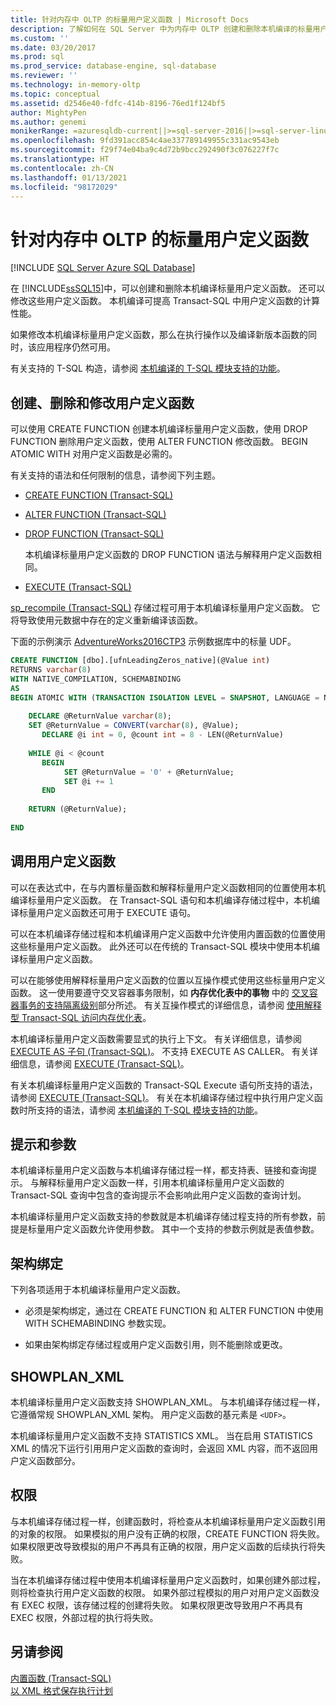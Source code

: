 ```yaml
---
title: 针对内存中 OLTP 的标量用户定义函数 | Microsoft Docs
description: 了解如何在 SQL Server 中为内存中 OLTP 创建和删除本机编译的标量用户定义函数。 本机编译可提高性能。
ms.custom: ''
ms.date: 03/20/2017
ms.prod: sql
ms.prod_service: database-engine, sql-database
ms.reviewer: ''
ms.technology: in-memory-oltp
ms.topic: conceptual
ms.assetid: d2546e40-fdfc-414b-8196-76ed1f124bf5
author: MightyPen
ms.author: genemi
monikerRange: =azuresqldb-current||>=sql-server-2016||>=sql-server-linux-2017||=azuresqldb-mi-current
ms.openlocfilehash: 9fd391acc854c4ae337789149955c331ac9543eb
ms.sourcegitcommit: f29f74e04ba9c4d72b9bcc292490f3c076227f7c
ms.translationtype: HT
ms.contentlocale: zh-CN
ms.lasthandoff: 01/13/2021
ms.locfileid: "98172029"
---
```

# <a name="scalar-user-defined-functions-for-in-memory-oltp"></a>针对内存中 OLTP 的标量用户定义函数
[!INCLUDE [SQL Server Azure SQL Database](../../includes/applies-to-version/sql-asdb.md)]

  在 [!INCLUDE[ssSQL15](../../includes/sssql16-md.md)]中，可以创建和删除本机编译标量用户定义函数。 还可以修改这些用户定义函数。 本机编译可提高 Transact-SQL 中用户定义函数的计算性能。  
  
 如果修改本机编译标量用户定义函数，那么在执行操作以及编译新版本函数的同时，该应用程序仍然可用。  
  
 有关支持的 T-SQL 构造，请参阅 [本机编译的 T-SQL 模块支持的功能](../../relational-databases/in-memory-oltp/supported-features-for-natively-compiled-t-sql-modules.md)。  
  
## <a name="creating-dropping-and-altering-user-defined-functions"></a>创建、删除和修改用户定义函数  
 可以使用 CREATE FUNCTION 创建本机编译标量用户定义函数，使用 DROP FUNCTION 删除用户定义函数，使用 ALTER FUNCTION 修改函数。 BEGIN ATOMIC WITH 对用户定义函数是必需的。  
  
 有关支持的语法和任何限制的信息，请参阅下列主题。  
  
-   [CREATE FUNCTION (Transact-SQL)](../../t-sql/statements/create-function-transact-sql.md)  
  
-   [ALTER FUNCTION (Transact-SQL)](../../t-sql/statements/alter-function-transact-sql.md)  
  
-   [DROP FUNCTION (Transact-SQL)](../../t-sql/statements/drop-function-transact-sql.md)  
  
     本机编译标量用户定义函数的 DROP FUNCTION 语法与解释用户定义函数相同。  
  
-   [EXECUTE (Transact-SQL)](../../t-sql/language-elements/execute-transact-sql.md)  
  
 [sp_recompile (Transact-SQL)](../../relational-databases/system-stored-procedures/sp-recompile-transact-sql.md) 存储过程可用于本机编译标量用户定义函数。 它将导致使用元数据中存在的定义重新编译该函数。  
  
 下面的示例演示 [AdventureWorks2016CTP3](https://github.com/microsoft/sql-server-samples/releases/tag/adventureworks) 示例数据库中的标量 UDF。  
  
```sql  
CREATE FUNCTION [dbo].[ufnLeadingZeros_native](@Value int)   
RETURNS varchar(8)   
WITH NATIVE_COMPILATION, SCHEMABINDING  
AS   
BEGIN ATOMIC WITH (TRANSACTION ISOLATION LEVEL = SNAPSHOT, LANGUAGE = N'English')  
  
    DECLARE @ReturnValue varchar(8);  
    SET @ReturnValue = CONVERT(varchar(8), @Value);  
       DECLARE @i int = 0, @count int = 8 - LEN(@ReturnValue)  
  
    WHILE @i < @count  
       BEGIN  
            SET @ReturnValue = '0' + @ReturnValue;  
            SET @i += 1  
       END  
  
    RETURN (@ReturnValue);  
  
END  
```  
  
## <a name="calling-user-defined-functions"></a>调用用户定义函数  
 可以在表达式中，在与内置标量函数和解释标量用户定义函数相同的位置使用本机编译标量用户定义函数。 在 Transact-SQL 语句和本机编译存储过程中，本机编译标量用户定义函数还可用于 EXECUTE 语句。  
  
 可以在本机编译存储过程和本机编译用户定义函数中允许使用内置函数的位置使用这些标量用户定义函数。 此外还可以在传统的 Transact-SQL 模块中使用本机编译标量用户定义函数。  
  
 可以在能够使用解释标量用户定义函数的位置以互操作模式使用这些标量用户定义函数。 这一使用要遵守交叉容器事务限制，如 **内存优化表中的事物** 中的 [交叉容器事务的支持隔离级别](../../relational-databases/in-memory-oltp/transactions-with-memory-optimized-tables.md)部分所述。 有关互操作模式的详细信息，请参阅 [使用解释型 Transact-SQL 访问内存优化表](../../relational-databases/in-memory-oltp/accessing-memory-optimized-tables-using-interpreted-transact-sql.md)。  
  
 本机编译标量用户定义函数需要显式的执行上下文。 有关详细信息，请参阅 [EXECUTE AS 子句 (Transact-SQL)](../../t-sql/statements/execute-as-clause-transact-sql.md)。 不支持 EXECUTE AS CALLER。 有关详细信息，请参阅 [EXECUTE (Transact-SQL)](../../t-sql/language-elements/execute-transact-sql.md)。  
  
 有关本机编译标量用户定义函数的 Transact-SQL Execute 语句所支持的语法，请参阅 [EXECUTE (Transact-SQL)](../../t-sql/language-elements/execute-transact-sql.md)。 有关在本机编译存储过程中执行用户定义函数时所支持的语法，请参阅 [本机编译的 T-SQL 模块支持的功能](../../relational-databases/in-memory-oltp/supported-features-for-natively-compiled-t-sql-modules.md)。  
  
## <a name="hints-and-parameters"></a>提示和参数  
 本机编译标量用户定义函数与本机编译存储过程一样，都支持表、链接和查询提示。 与解释标量用户定义函数一样，引用本机编译标量用户定义函数的 Transact-SQL 查询中包含的查询提示不会影响此用户定义函数的查询计划。  
  
 本机编译标量用户定义函数支持的参数就是本机编译存储过程支持的所有参数，前提是标量用户定义函数允许使用参数。 其中一个支持的参数示例就是表值参数。  
  
## <a name="schema-bound"></a>架构绑定  
 下列各项适用于本机编译标量用户定义函数。  
  
-   必须是架构绑定，通过在 CREATE FUNCTION 和 ALTER FUNCTION 中使用 WITH SCHEMABINDING 参数实现。  
  
-   如果由架构绑定存储过程或用户定义函数引用，则不能删除或更改。  
  
## <a name="showplan_xml"></a>SHOWPLAN_XML  
 本机编译标量用户定义函数支持 SHOWPLAN_XML。 与本机编译存储过程一样，它遵循常规 SHOWPLAN_XML 架构。 用户定义函数的基元素是 `<UDF>`。  
  
 本机编译标量用户定义函数不支持 STATISTICS XML。 当在启用 STATISTICS XML 的情况下运行引用用户定义函数的查询时，会返回 XML 内容，而不返回用户定义函数部分。  
  
## <a name="permissions"></a>权限  
 与本机编译存储过程一样，创建函数时，将检查从本机编译标量用户定义函数引用的对象的权限。 如果模拟的用户没有正确的权限，CREATE FUNCTION 将失败。 如果权限更改导致模拟的用户不再具有正确的权限，用户定义函数的后续执行将失败。  
  
 当在本机编译存储过程中使用本机编译标量用户定义函数时，如果创建外部过程，则将检查执行用户定义函数的权限。 如果外部过程模拟的用户对用户定义函数没有 EXEC 权限，该存储过程的创建将失败。 如果权限更改导致用户不再具有 EXEC 权限，外部过程的执行将失败。  
  
## <a name="see-also"></a>另请参阅  
 [内置函数 (Transact-SQL)](~/t-sql/functions/functions.md)   
 [以 XML 格式保存执行计划](../../relational-databases/performance/save-an-execution-plan-in-xml-format.md)  
  
  
